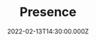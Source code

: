 ---
video:
  type: vimeo
  id: 676961739
speaker:
  permalink: bart-wilkins
  name: Bart Wilkins
title: Presence
image: https://i.imgur.com/Mmnwbye.png
date: 2022-02-13T14:30:00.000Z
---
